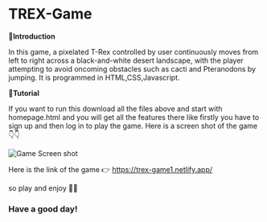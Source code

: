# TREX-Game

**🔗Introduction** 

In this game, a pixelated T-Rex controlled by user continuously moves from left to right across a black-and-white desert landscape, with the player attempting to avoid oncoming obstacles such as cacti and Pteranodons by jumping.
It is programmed in HTML,CSS,Javascript.

**🔗Tutorial**

If you want to run this download all the files above and start with homepage.html and you will get all the features there like firstly you have to sign up and then log in to play the game.
 Here is a screen shot of the game👇👇
 
 ![Game Screen shot](https://user-images.githubusercontent.com/122562669/229280630-a71c55f1-632b-4251-9b36-ebffb7828397.png)

Here is the link of the game 👉
https://trex-game1.netlify.app/

so play and enjoy 🙂🙂

### Have a good day!
